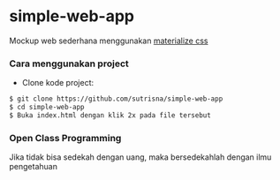 # simple-web-app
Mockup web sederhana menggunakan [materialize css](https://materializecss.com)

### Cara menggunakan project
- Clone kode project:
```bash
$ git clone https://github.com/sutrisna/simple-web-app
$ cd simple-web-app
$ Buka index.html dengan klik 2x pada file tersebut
```

### Open Class Programming
Jika tidak bisa sedekah dengan uang, maka bersedekahlah dengan ilmu pengetahuan